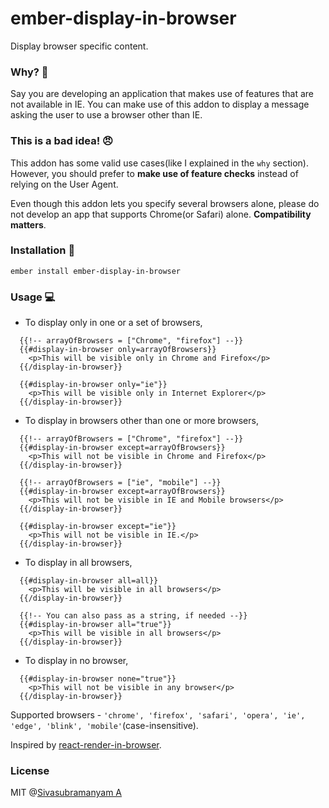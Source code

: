 # ember-display-in-browser

Display browser specific content.

### Why? 🤔

Say you are developing an application that makes use of features that are not available
in IE. You can make use of this addon to display a message asking the user to use a browser
other than IE.

### This is a bad idea! 😠

This addon has some valid use cases(like I explained in the `why` section). However, you should
prefer to **make use of feature checks** instead of relying on the User Agent.

Even though this addon lets you specify several browsers alone, please do not develop an app that supports
Chrome(or Safari) alone. **Compatibility matters**.

### Installation 🔧

`ember install ember-display-in-browser`

### Usage 💻

* To display only in one or a set of browsers,
```
  {{!-- arrayOfBrowsers = ["Chrome", "firefox"] --}}
  {{#display-in-browser only=arrayOfBrowsers}}
    <p>This will be visible only in Chrome and Firefox</p>
  {{/display-in-browser}}
```

```
  {{#display-in-browser only="ie"}}
    <p>This will be visible only in Internet Explorer</p>
  {{/display-in-browser}}
```

* To display in browsers other than one or more browsers,
```
  {{!-- arrayOfBrowsers = ["Chrome", "firefox"] --}}
  {{#display-in-browser except=arrayOfBrowsers}}
    <p>This will not be visible in Chrome and Firefox</p>
  {{/display-in-browser}}
```

```
  {{!-- arrayOfBrowsers = ["ie", "mobile"] --}}
  {{#display-in-browser except=arrayOfBrowsers}}
    <p>This will not be visible in IE and Mobile browsers</p>
  {{/display-in-browser}}

  {{#display-in-browser except="ie"}}
    <p>This will not be visible in IE.</p>
  {{/display-in-browser}}
```

* To display in all browsers,

```
  {{#display-in-browser all=all}}
    <p>This will be visible in all browsers</p>
  {{/display-in-browser}}

  {{!-- You can also pass as a string, if needed --}}
  {{#display-in-browser all="true"}}
    <p>This will be visible in all browsers</p>
  {{/display-in-browser}}
```

* To display in no browser,
```
  {{#display-in-browser none="true"}}
    <p>This will not be visible in any browser</p>
  {{/display-in-browser}}
```

Supported browsers - `'chrome', 'firefox', 'safari', 'opera', 'ie', 'edge', 'blink', 'mobile'`(case-insensitive).

Inspired by [react-render-in-browser](https://github.com/flexdinesh/react-display-in-browser).

### License

MIT @[Sivasubramanyam A](https://sivasubramanyam.me)
